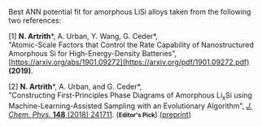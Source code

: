Best ANN potential fit for amorphous LiSi alloys taken from the following two references:

[1] **N. Artrith**\*, A. Urban, Y. Wang, G. Ceder\*,<br/>
"Atomic-Scale Factors that Control the Rate Capability of Nanostructured
Amorphous Si for High-Energy-Density Batteries",
[https://arxiv.org/abs/1901.09272](https://arxiv.org/pdf/1901.09272.pdf) **(2019)**.

[2] **N. Artrith**\*, A. Urban, and G. Ceder\*,<br/>
"Constructing First-Principles Phase Diagrams of Amorphous Li<sub>x</sub>Si using
Machine-Learning-Assisted Sampling with an Evolutionary Algorithm",
[*J. Chem. Phys.* **148** (2018) 241711](https://doi.org/10.1063/1.5017661). (<small>**Editor's Pick**</small>)
([preprint](https://arxiv.org/abs/1802.03548))
